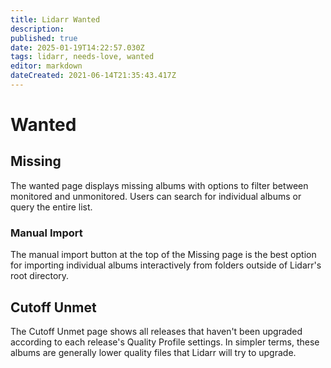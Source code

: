 ```yaml
---
title: Lidarr Wanted
description:
published: true
date: 2025-01-19T14:22:57.030Z
tags: lidarr, needs-love, wanted
editor: markdown
dateCreated: 2021-06-14T21:35:43.417Z
---
```


# Wanted

## Missing

The wanted page displays missing albums with options to filter between monitored and unmonitored. Users can search for individual albums or query the entire list.

### Manual Import

The manual import button at the top of the Missing page is the best option for importing individual albums interactively from folders outside of Lidarr's root directory.

## Cutoff Unmet

The Cutoff Unmet page shows all releases that haven't been upgraded according to each release's Quality Profile settings. In simpler terms, these albums are generally lower quality files that Lidarr will try to upgrade.
